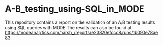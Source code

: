 # A-B_testing_using-SQL_in_MODE
This repository contains a report on the validation of an A/B testing results using SQL queries with MODE 
The results can also be found at https://modeanalytics.com/harsh_/reports/e23820efccc8/runs/1b090e78ae83
